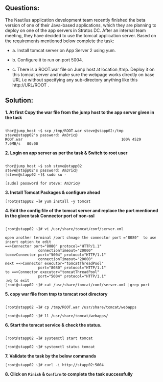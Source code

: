 

## Questions:
The Nautilus application development team recently finished the beta version of one of their Java-based applications, which they are planning to deploy on one of the app servers in Stratos DC. After an internal team meeting, they have decided to use the tomcat application server. Based on the requirements mentioned below complete the task:



- a. Install tomcat server on App Server 2 using yum.

- b. Configure it to run on port 5004.

- c. There is a ROOT.war file on Jump host at location /tmp. Deploy it on this tomcat server and make sure the webpage works directly on base URL i.e without specifying any sub-directory anything like this http://URL/ROOT .

## Solution:  

**1. At first Copy the war file from the jump host to the app server given in the task**  

```

thor@jump_host ~$ scp /tmp/ROOT.war steve@stapp02:/tmp
steve@stapp02's password: Am3ric@
ROOT.war                                             100% 4529     7.0MB/s   00:00
```

**2. Login on app server as per the task & Switch to  root user**

```

thor@jump_host ~$ ssh steve@stapp02
steve@stapp02's password: Am3ric@
[steve@stapp02 ~]$ sudo su -

[sudo] password for steve: Am3ric@
```

**3. Install  Tomcat  Packages  & configure   ahead**


```
[root@stapp02 ~]# yum install -y tomcat
```

**4. Edit the config file of the tomcat server and replace the port mentioned in the given task Connector port of non-ssl**

```

[root@stapp02 ~]# vi /usr/share/tomcat/conf/server.xml

open another terminal /port chnage the connector port ="8080"  to use insert option to edit 
==>Connector port="8080" protocol="HTTP/1.1"
               connectionTimeout="20000"
to==>Connector port="5004" protocol="HTTP/1.1"
               connectionTimeout="20000"
next ==>Connector executor="tomcatThreadPool"
               port="8080" protocol="HTTP/1.1"
to ==>Connector executor="tomcatThreadPool"
               port="5004" protocol="HTTP/1.1"
:wq to exit
[root@stapp02 ~]# cat /usr/share/tomcat/conf/server.xml |grep port
```

**5. copy war file from tmp to tomcat root directory**

```

[root@stapp02 ~]# cp /tmp/ROOT.war /usr/share/tomcat/webapps

[root@stapp02 ~]# ll /usr/share/tomcat/webapps/
```

**6. Start the tomcat service & check the status.**  

```

[root@stapp02 ~]# systemctl start tomcat

[root@stapp02 ~]# systemctl status tomcat
```

**7. Validate the task by the below commands**

```
[root@stapp02 ~]# curl -i http://stapp02:5004
```

**8. Click on `Finish` & `Confirm` to complete the task successfully**

